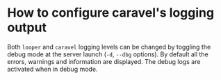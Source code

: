 # How to configure caravel's logging output

Both `looper` and `caravel` logging levels can be changed by toggling the debug mode at the server launch (`-d`, `--dbg` options). 
By default all the errors, warnings and information are displayed. The debug logs are activated when in debug mode.
